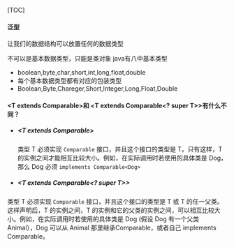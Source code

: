 



[TOC]

#### 泛型

让我们的数据结构可以放置任何的数据类型

不可以是基本数据类型，只能是类对象
java有八中基本类型

- boolean,byte,char,short,int,long,float,double
- 每个基本数据类型都有对应的包装类型
- Boolean,Byte,Chareger,Short,Integer,Long,Float,Double

#### <T extends Comparable<T>>和 <T extends Comparable<? super T>>有什么不同？

- ##### <T extends Comparable<T>>

  类型 T 必须实现 `Comparable` 接口，并且这个接口的类型是 T。只有这样，T 的实例之间才能相互比较大小。例如，在实际调用时若使用的具体类是 Dog，那么 Dog 必须 `implements Comparable<Dog>`

- ##### <T extends Comparable<? super T>>

类型 T 必须实现 `Comparable` 接口，并且这个接口的类型是 T 或 T 的任一父类。这样声明后，T 的实例之间，T 的实例和它的父类的实例之间，可以相互比较大小。例如，在实际调用时若使用的具体类是 Dog (假设 Dog 有一个父类 Animal），Dog 可以从 Animal 那里继承Comparable<Animal>，或者自己 implements Comparable<Dog>。